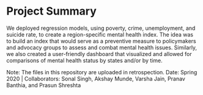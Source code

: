 # Project Summary

We deployed regression models, using poverty, crime, unemployment, and suicide rate, to create a region-specific mental health index. The idea was to build an index that would serve as a preventive measure to policymakers and advocacy groups to assess and combat mental health issues. Similarly, we also created a user-friendly dashboard that visualized and allowed for comparisons of mental health status by states and/or by time.

Note: The files in this repository are uploaded in retrospection.
Date: Spring 2020 | Collaborators: Sonal Singh, Akshay Munde, Varsha Jain, Pranav Banthia, and Prasun Shreshta
